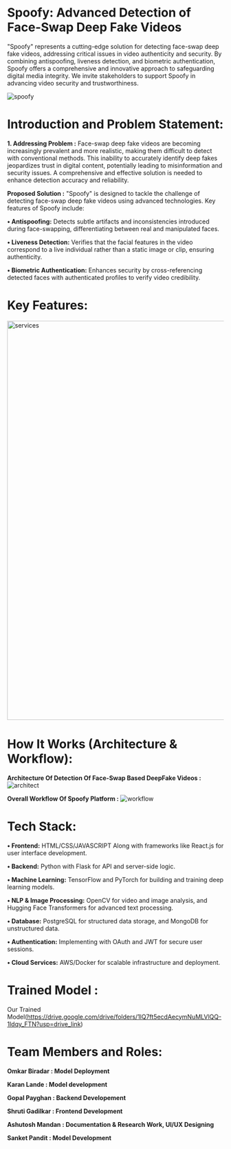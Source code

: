 # Spoofy: Advanced Detection of Face-Swap Deep Fake Videos

"Spoofy" represents a cutting-edge solution for detecting face-swap deep fake videos, addressing critical issues in video authenticity and security. By combining antispoofing, liveness detection, and biometric authentication, Spoofy offers a comprehensive and innovative approach to safeguarding digital media integrity. We invite stakeholders to support Spoofy in advancing video security and trustworthiness.

![spoofy](https://github.com/user-attachments/assets/e5a1888e-52ef-4dd2-8141-03ad5148860c)

#  Introduction and Problem Statement: 
**1. Addressing Problem :** Face-swap deep fake videos are becoming increasingly prevalent and more realistic, making them difficult to detect with conventional methods. This inability to accurately identify deep fakes jeopardizes trust in digital content, potentially leading to misinformation and security issues. A comprehensive and effective solution is needed to enhance detection accuracy and reliability.

**Proposed Solution :** "Spoofy" is designed to tackle the challenge of detecting face-swap deep fake videos using advanced technologies. Key features of Spoofy include:

**•	Antispoofing:** Detects subtle artifacts and inconsistencies introduced during face-swapping, differentiating between real and manipulated faces.

**•	Liveness Detection:** Verifies that the facial features in the video correspond to a live individual rather than a static image or clip, ensuring authenticity.

**•	Biometric Authentication:** Enhances security by cross-referencing detected faces with authenticated profiles to verify video credibility. 

# Key Features: 
<img width="926" alt="services" src="https://github.com/user-attachments/assets/90d9dbc0-ac8f-44bc-95c3-87c06fa9565f"> 

# How It Works (Architecture & Workflow):
**Architecture Of Detection  Of Face-Swap Based DeepFake Videos :**
![architect](https://github.com/user-attachments/assets/c811dd08-deb8-4d62-ac8f-a66d195dc366) 

**Overall Workflow Of Spoofy Platform :**
![workflow](https://github.com/user-attachments/assets/d93daede-44b1-4b10-9eec-a8f9f3121d3a) 

#  Tech Stack: 
**•	Frontend:** HTML/CSS/JAVASCRIPT Along with frameworks like React.js for user interface development. 

**•	Backend:** Python with Flask for API and server-side logic. 

**•	Machine Learning:** TensorFlow and PyTorch for building and training deep learning models. 

**•	NLP & Image Processing:** OpenCV for video and image analysis, and Hugging Face Transformers for advanced text processing.

**•	Database:** PostgreSQL for structured data storage, and MongoDB for unstructured data.

**•	Authentication:** Implementing with OAuth and JWT for secure user sessions.

**•	Cloud Services:** AWS/Docker for scalable infrastructure and deployment.

 # Trained Model :  
 Our Trained Model(https://drive.google.com/drive/folders/1lQ7ft5ecdAecymNuMLVlQQ-1ldqy_FTN?usp=drive_link) 

 #  Team Members and Roles: 
 **Omkar Biradar : Model Deployment** 
 
 **Karan Lande : Model development** 
 
 **Gopal Payghan : Backend Developement**
 
 **Shruti Gadilkar : Frontend Development**
 
 **Ashutosh Mandan : Documentation & Research Work, UI/UX Designing**
 
 **Sanket Pandit : Model Development**
 
